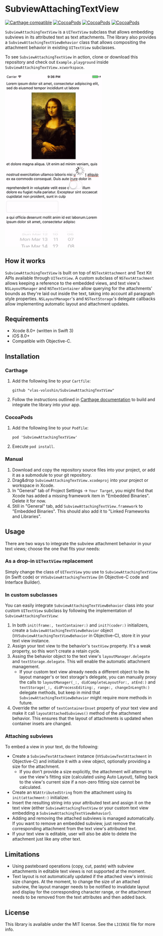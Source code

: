 # SubviewAttachingTextView

[![Carthage compatible](https://img.shields.io/badge/Carthage-compatible-4BC51D.svg?style=flat)](https://github.com/Carthage/Carthage) [![CocoaPods](https://img.shields.io/cocoapods/v/SubviewAttachingTextView.svg?maxAge=604800)]() [![CocoaPods](https://img.shields.io/cocoapods/p/SubviewAttachingTextView.svg?maxAge=2592000)]() [![CocoaPods](https://img.shields.io/cocoapods/l/SubviewAttachingTextView.svg?maxAge=2592000)]()

`SubviewAttachingTextView` is a `UITextView` subclass that allows embedding subviews in its attributed text as text attachments. The library also provides a `SubviewAttachingTextViewBehavior` class that allows compositing the attachment behavior in existing `UITextView` subclasses.

To see `SubviewAttachingTextView` in action, clone or download this repository and check out `Example.playground` inside `SubviewAttachingTextView.xcworkspace`.

<img src="screenshot.gif" alt="Screenshot" width="320">

## How it works

`SubviewAttachingTextView` is built on top of `NSTextAttachment` and Text Kit APIs available through `UITextView`. A custom subclass of `NSTextAttachment` allows keeping a reference to the embedded views, and text view's `NSLayoutManager` and `NSTextContainer` allow querying for the attachments' bounds as they're laid out inside the text, taking into account all paragraph style properties. `NSLayoutManager`'s and `NSTextStorage`'s delegate callbacks allow implementing automatic layout and attachment updates.

## Requirements

- Xcode 8.0+ (written in Swift 3)
- iOS 8.0+
- Compatible with Objective-C.

## Installation

### Carthage

1. Add the following line to your `Cartfile`:

    ```
    github "vlas-voloshin/SubviewAttachingTextView"
    ```
    
1. Follow the instructions outlined in [Carthage documentation](https://github.com/Carthage/Carthage/blob/master/README.md) to build and integrate the library into your app.

### CocoaPods

1. Add the following line to your `Podfile`:

	```
	pod 'SubviewAttachingTextView'
	```
	
2. Execute `pod install`.

### Manual

1. Download and copy the repository source files into your project, or add it as a submodule to your git repository.
1. Drag&drop `SubviewAttachingTextView.xcodeproj` into your project or workspace in Xcode.
1. In "General" tab of Project Settings → `Your Target`, you might find that Xcode has added a missing framework item in "Embedded Binaries". Delete it for now.
1. Still in "General" tab, add `SubviewAttachingTextView.framework` to "Embedded Binaries". This should also add it to "Linked Frameworks and Libraries". 

## Usage

There are two ways to integrate the subview attachment behavior in your text views; choose the one that fits your needs:

### As a drop-in `UITextView` replacement

Simply change the class of `UITextView` you use to `SubviewAttachingTextView` (in Swift code) or `VVSubviewAttachingTextView` (in Objective-C code and Interface Builder).

### In custom subclasses

You can easily integrate `SubviewAttachingTextViewBehavior` class into your custom `UITextView` subclass by following the implementation of `SubviewAttachingTextView`:

1. In both `init(frame:, textContainer:)` and `init?(coder:)` initializers, create a `SubviewAttachingTextViewBehavior` object (`VVSubviewAttachingTextViewBehavior` in Objective-C), store it in your text view instance.
1. Assign your text view to the behavior's `textView` property. It's a weak property, so this won't create a retain cycle.
1. Assing the behavior object to the text view's `layoutManager.delegate` and `textStorage.delegate`. This will enable the automatic attachment management.
	- If your custom text view already needs a different object to be its layout manager's or text storage's delegate, you can manually proxy the calls to `layoutManager(_:, didCompleteLayoutFor:, atEnd:)` and `textStorage(_:, didProcessEditing:, range:, changeInLength:)` delegate methods, but keep in mind that `SubviewAttachingTextViewBehavior` might require more methods in future.
1. Override the setter of `textContainerInset` property of your text view and make it call `layoutAttachedSubviews()` method of the attachment behavior. This ensures that the layout of attachments is updated when container insets are changed.

### Attaching subviews

To embed a view in your text, do the following:

- Create a `SubviewTextAttachment` instance (`VVSubviewTextAttachment` in Objective-C) and initialize it with a view object, optionally providing a size for the attachment.
	- If you don't provide a size explicitly, the attachment will attempt to use the view's fitting size (calculated using Auto Layout), falling back to the view's current size if a non-zero fitting size cannot be calculated.
- Create an `NSAttributedString` from the attachment using its `init(attachment:)` initializer.
- Insert the resulting string into your attributed text and assign it on the text view (either `SubviewAttachingTextView` or your custom text view embedding a `SubviewAttachingTextViewBehavior`).
- Adding and removing the attached subviews is managed automatically. If you want to remove an embedded subview, just remove the corresponding attachment from the text view's attributed text.
- If your text view is editable, user will also be able to delete the attachment just like any other text.

## Limitations

- Using pasteboard operations (copy, cut, paste) with subview attachments in editable text views is not supported at the moment.
- Text layout is not automatically updated if the attached view's intrinsic size changes. At the moment, to change the size of an attached subview, the layout manager needs to be notified to invalidate layout and display for the corresponding character range, or the attachment needs to be removed from the text attributes and then added back.

## License

This library is available under the MIT license. See the `LICENSE` file for more info.
